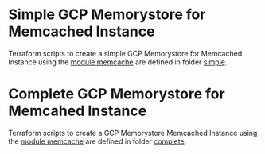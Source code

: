 # Simple GCP Memorystore for Memcached Instance

Terraform scripts to create a simple GCP Memorystore for Memcached Instance using the [module memcache](../..) are defined in folder [simple](simple).

# Complete GCP Memorystore for Memcahed Instance

Terraform scripts to create a GCP Memorystore Memcached Instance using the [module memcache](../..) are defined in folder [complete](complete).
